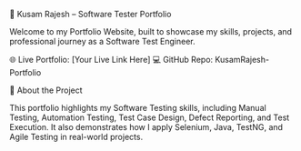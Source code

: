 🧪 Kusam Rajesh – Software Tester Portfolio

Welcome to my Portfolio Website, built to showcase my skills, projects, and professional journey as a Software Test Engineer.

🌐 Live Portfolio: [Your Live Link Here]
💻 GitHub Repo: KusamRajesh-Portfolio

📖 About the Project

This portfolio highlights my Software Testing skills, including Manual Testing, Automation Testing, Test Case Design, Defect Reporting, and Test Execution.
It also demonstrates how I apply Selenium, Java, TestNG, and Agile Testing in real-world projects.
